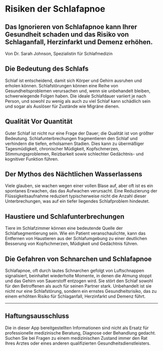 # Risiken der Schlafapnoe

## Das Ignorieren von Schlafapnoe kann Ihrer Gesundheit schaden und das Risiko von Schlaganfall, Herzinfarkt und Demenz erhöhen.

Von Dr. Sarah Johnson, Spezialistin für Schlafmedizin

## Die Bedeutung des Schlafs
Schlaf ist entscheidend, damit sich Körper und Gehirn ausruhen und erholen können. Schlafstörungen können eine Reihe von Gesundheitsproblemen verursachen und, wenn sie unbehandelt bleiben, schwerwiegende Folgen haben. Die ideale Schlafdauer variiert je nach Person, und sowohl zu wenig als auch zu viel Schlaf kann schädlich sein und sogar als Auslöser für Zustände wie Migräne dienen.

## Qualität Vor Quantität
Guter Schlaf ist nicht nur eine Frage der Dauer; die Qualität ist von größter Bedeutung. Schlafunterbrechungen fragmentieren den Schlaf und verhindern die tiefen, erholsamen Stadien. Dies kann zu übermäßiger Tagesmüdigkeit, chronischer Müdigkeit, Kopfschmerzen, Stimmungsproblemen, Reizbarkeit sowie schlechter Gedächtnis- und kognitiver Funktion führen.

## Der Mythos des Nächtlichen Wasserlassens
Viele glauben, sie wachen wegen einer vollen Blase auf, aber oft ist es ein spontanes Erwachen, das das Aufwachen verursacht. Eine Reduzierung der Flüssigkeitsaufnahme reduziert typischerweise nicht die Anzahl dieser Unterbrechungen, was auf ein tiefer liegendes Schlafproblem hindeutet.

## Haustiere und Schlafunterbrechungen
Tiere im Schlafzimmer können eine bedeutende Quelle der Schlafsegmentierung sein. Wie ein Patient veranschaulichte, kann das Entfernen von Haustieren aus der Schlafumgebung zu einer deutlichen Besserung von Kopfschmerzen, Müdigkeit und Gedächtnis führen.

## Die Gefahren von Schnarchen und Schlafapnoe
Schlafapnoe, oft durch lautes Schnarchen gefolgt von Luftschnappen signalisiert, beinhaltet wiederholte Momente, in denen die Atmung stoppt und das Gehirn von Sauerstoff entzogen wird. Sie stört den Schlaf sowohl für den Betroffenen als auch für seinen Partner stark. Unbehandelt ist sie nicht nur eine Schlafstörung, sondern ein ernstes Gesundheitsrisiko, das zu einem erhöhten Risiko für Schlaganfall, Herzinfarkt und Demenz führt.

---

## Haftungsausschluss
Die in dieser App bereitgestellten Informationen sind nicht als Ersatz für professionelle medizinische Beratung, Diagnose oder Behandlung gedacht. Suchen Sie bei Fragen zu einem medizinischen Zustand immer den Rat Ihres Arztes oder eines anderen qualifizierten Gesundheitsdienstleisters.